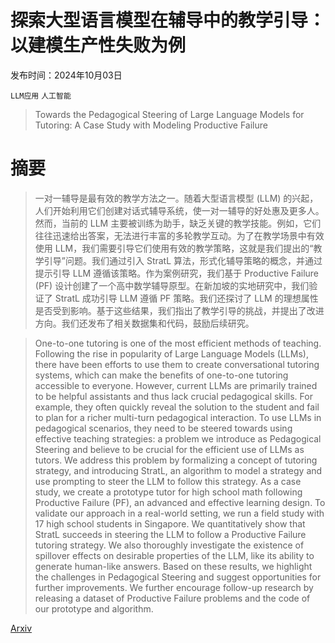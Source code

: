 # 探索大型语言模型在辅导中的教学引导：以建模生产性失败为例

发布时间：2024年10月03日

`LLM应用` `人工智能`

> Towards the Pedagogical Steering of Large Language Models for Tutoring: A Case Study with Modeling Productive Failure

# 摘要

> 一对一辅导是最有效的教学方法之一。随着大型语言模型 (LLM) 的兴起，人们开始利用它们创建对话式辅导系统，使一对一辅导的好处惠及更多人。然而，当前的 LLM 主要被训练为助手，缺乏关键的教学技能。例如，它们往往迅速给出答案，无法进行丰富的多轮教学互动。为了在教学场景中有效使用 LLM，我们需要引导它们使用有效的教学策略，这就是我们提出的“教学引导”问题。我们通过引入 StratL 算法，形式化辅导策略的概念，并通过提示引导 LLM 遵循该策略。作为案例研究，我们基于 Productive Failure (PF) 设计创建了一个高中数学辅导原型。在新加坡的实地研究中，我们验证了 StratL 成功引导 LLM 遵循 PF 策略。我们还探讨了 LLM 的理想属性是否受到影响。基于这些结果，我们指出了教学引导的挑战，并提出了改进方向。我们还发布了相关数据集和代码，鼓励后续研究。

> One-to-one tutoring is one of the most efficient methods of teaching. Following the rise in popularity of Large Language Models (LLMs), there have been efforts to use them to create conversational tutoring systems, which can make the benefits of one-to-one tutoring accessible to everyone. However, current LLMs are primarily trained to be helpful assistants and thus lack crucial pedagogical skills. For example, they often quickly reveal the solution to the student and fail to plan for a richer multi-turn pedagogical interaction. To use LLMs in pedagogical scenarios, they need to be steered towards using effective teaching strategies: a problem we introduce as Pedagogical Steering and believe to be crucial for the efficient use of LLMs as tutors. We address this problem by formalizing a concept of tutoring strategy, and introducing StratL, an algorithm to model a strategy and use prompting to steer the LLM to follow this strategy. As a case study, we create a prototype tutor for high school math following Productive Failure (PF), an advanced and effective learning design. To validate our approach in a real-world setting, we run a field study with 17 high school students in Singapore. We quantitatively show that StratL succeeds in steering the LLM to follow a Productive Failure tutoring strategy. We also thoroughly investigate the existence of spillover effects on desirable properties of the LLM, like its ability to generate human-like answers. Based on these results, we highlight the challenges in Pedagogical Steering and suggest opportunities for further improvements. We further encourage follow-up research by releasing a dataset of Productive Failure problems and the code of our prototype and algorithm.

[Arxiv](https://arxiv.org/abs/2410.03781)
